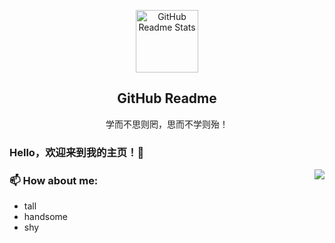 <p align="center">
 <img width="100px" src="https://img1.baidu.com/it/u=2285571220,3074443572&fm=253&fmt=auto&app=138&f=JPEG?w=1000&h=1000" align="center" alt="GitHub Readme Stats" />
 <h2 align="center">GitHub Readme</h2>
 <p align="center">学而不思则罔，思而不学则殆！</p>
</p>

<!--
**Waoooooooo/Waoooooooo** is a ✨ _special_ ✨ repository because its `README.md` (this file) appears on your GitHub profile.

Here are some ideas to get you started:

- 🔭 I’m currently working on ...
- 🌱 I’m currently learning ...
- 👯 I’m looking to collaborate on ...
- 🤔 I’m looking for help with ...
- 💬 Ask me about ...
- 📫 How to reach me: ...
- 😄 Pronouns: ...
- ⚡ Fun fact: ...
-->
       
### Hello，欢迎来到我的主页！👋

<img align="right" src="https://github-readme-stats.vercel.app/api?username=Waoooooooo&show_icons=true&icon_color=0366d6&bg_color=ffffff&hide_title=true&hide=contribs&include_all_commits=true&count_private=true"/>

### 📫 How about me: 

- tall
- handsome
- shy
